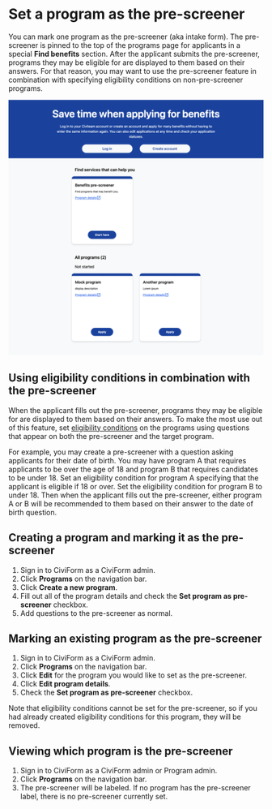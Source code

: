 # Set a program as the pre-screener

You can mark one program as the pre-screener (aka intake form). The pre-screener is pinned to the top of the programs page for applicants in a special **Find benefits** section. After the applicant submits the pre-screener, programs they may be eligible for are displayed to them based on their answers. For that reason, you may want to use the pre-screener feature in combination with specifying eligibility conditions on non-pre-screener programs.

![](../../.gitbook/assets/find-benefits.png)

## Using eligibility conditions in combination with the pre-screener

When the applicant fills out the pre-screener, programs they may be eligible for are displayed to them based on their answers. To make the most use out of this feature, set [eligibility conditions](https://docs.civiform.us/user-manual/civiform-admin-guide/manage-eligibility) on the programs using questions that appear on both the pre-screener and the target program.

For example, you may create a pre-screener with a question asking applicants for their date of birth. You may have program A that requires applicants to be over the age of 18 and program B that requires candidates to be under 18. Set an eligibility condition for program A specifying that the applicant is eligible if 18 or over. Set the eligibility condition for program B to under 18. Then when the applicant fills out the pre-screener, either program A or B will be recommended to them based on their answer to the date of birth question.

## Creating a program and marking it as the pre-screener

1. Sign in to CiviForm as a CiviForm admin.
1. Click **Programs** on the navigation bar.
1. Click **Create a new program**.
1. Fill out all of the program details and check the **Set program as pre-screener** checkbox.
1. Add questions to the pre-screener as normal.

## Marking an existing program as the pre-screener

1. Sign in to CiviForm as a CiviForm admin.
1. Click **Programs** on the navigation bar.
1. Click **Edit** for the program you would like to set as the pre-screener.
1. Click **Edit program details**.
1. Check the **Set program as pre-screener** checkbox.

Note that eligibility conditions cannot be set for the pre-screener, so if you had already created eligibility conditions for this program, they will be removed.

## Viewing which program is the pre-screener

1. Sign in to CiviForm as a CiviForm admin or Program admin.
1. Click **Programs** on the navigation bar.
1. The pre-screener will be labeled. If no program has the pre-screener label, there is no pre-screener currently set.

